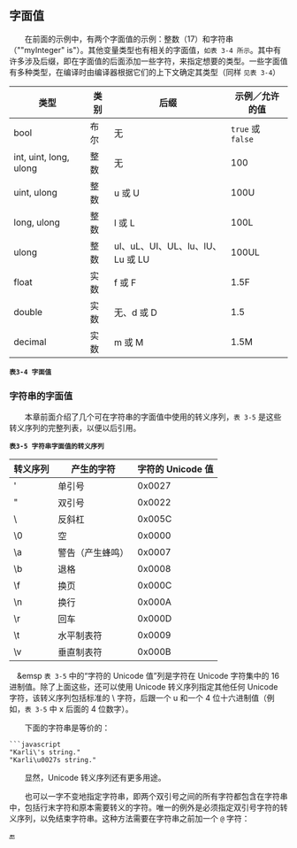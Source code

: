 ## 字面值


&emsp;&emsp;在前面的示例中，有两个字面值的示例：整数（17）和字符串（"\"myInteger\" is"）。其他变量类型也有相关的字面值，`如表 3-4 所示`。其中有许多涉及后缀，即在字面值的后面添加一些字符，来指定想要的类型。一些字面值有多种类型，在编译时由编译器根据它们的上下文确定其类型（同样 `见表 3-4`）


| 类型 | 类别 | 后缀 | 示例／允许的值 |
|-|-|-|-|
| bool | 布尔 | 无 | `true` 或 `false` |
| int, uint, long, ulong | 整数 | 无 | 100 | 
| uint, ulong | 整数 | u 或 U | 100U |
| long, ulong | 整数 | l 或 L | 100L |
| ulong | 整数 | ul、uL、UI、UL、lu、lU、Lu 或 LU | 100UL |
| float | 实数 | f 或 F | 1.5F |
| double | 实数 | 无、d 或 D | 1.5 |
| decimal | 实数 | m 或 M | 1.5M |


**`表3-4 字面值`**


### 字符串的字面值

&emsp;&emsp;本章前面介绍了几个可在字符串的字面值中使用的转义序列，`表 3-5` 是这些转义序列的完整列表，以便以后引用。

**`表3-5 字符串字面值的转义序列`**

| 转义序列 | 产生的字符 | 字符的 Unicode 值 |
|-|-|-|
| \' | 单引号 | 0x0027 |
| \" | 双引号 | 0x0022 |
| \\ | 反斜杠 | 0x005C |
| \0 | 空 | 0x0000 |
| \a | 警告（产生蜂鸣）| 0x0007 |
| \b | 退格 | 0x0008 |
| \f | 换页 | 0x000C |
| \n | 换行 | 0x000A |
| \r | 回车 | 0x000D |
| \t | 水平制表符 | 0x0009 |
| \v | 垂直制表符 | 0x000B |



&emsp;&emsp `表 3-5` 中的“字符的 Unicode 值”列是字符在 Unicode 字符集中的 16 进制值。除了上面这些，还可以使用 Unicode 转义序列指定其他任何 Unicode 字符，该转义序列包括标准的 \ 字符，后跟一个 u 和一个 4 位十六进制值（例如，`表 3-5` 中 x 后面的 4 位数字）。


&emsp;&emsp;下面的字符串是等价的：

    ```javascript
    "Karli\'s string."
    "Karli\u0027s string."

&emsp;&emsp;显然，Unicode 转义序列还有更多用途。

&emsp;&emsp;也可以一字不变地指定字符串，即两个双引号之间的所有字符都包含在字符串中，包括行末字符和原本需要转义的字符。唯一的例外是必须指定双引号字符的转义序列，以免结束字符串。这种方法需要在字符串之前加一个 `@` 字符：












🔚
